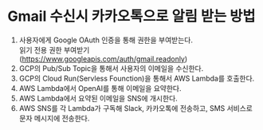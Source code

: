 # Gmail 수신시 카카오톡으로 알림 받는 방법

1. 사용자에게 Google OAuth 인증을 통해 권한을 부여받는다.  
읽기 전용 권한 부여받기 (https://www.googleapis.com/auth/gmail.readonly)
3. GCP의 Pub/Sub Topic을 통해서 사용자의 이메일을 수신한다.
4. GCP의 Cloud Run(Servless Founction)을 통해서 AWS Lambda를 호출한다.
5. AWS Lambda에서 OpenAI를 통해 이메일을 요약한다.
6. AWS Lambda에서 요약된 이메일을 SNS에 개시한다.
7. AWS SNS를 각 Lambda가 구독해 Slack, 카카오톡에 전송하고, SMS 서비스로 문자 메시지에 전송한다.
